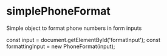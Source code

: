 # simplePhoneFormat
Simple object to format phone numbers in form inputs

const input = document.getElementById('formatInput');
const formattingInput = new PhoneFormat(input);

